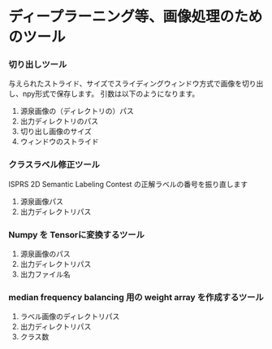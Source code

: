# ディープラーニング等、画像処理のためのツール

### 切り出しツール
与えられたストライド、サイズでスライディングウィンドウ方式で画像を切り出し、npy形式で保存します。
引数は以下のようになります。
1. 源泉画像の（ディレクトリの）パス
1. 出力ディレクトリのパス
1. 切り出し画像のサイズ
1. ウィンドウのストライド

### クラスラベル修正ツール
ISPRS 2D Semantic Labeling Contest の正解ラベルの番号を振り直します
1. 源泉画像パス
1. 出力ディレクトリパス

### Numpy を Tensorに変換するツール
1. 源泉画像のパス
1. 出力ディレクトリパス
1. 出力ファイル名

### median frequency balancing 用の weight array を作成するツール
1. ラベル画像のディレクトリパス
1. 出力ディレクトリパス
1. クラス数
